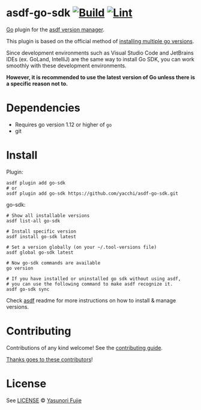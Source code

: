 # asdf-go-sdk [![Build](https://github.com/yacchi/asdf-go-sdk/actions/workflows/build.yml/badge.svg)](https://github.com/yacchi/asdf-go-sdk/actions/workflows/build.yml) [![Lint](https://github.com/yacchi/asdf-go-sdk/actions/workflows/lint.yml/badge.svg)](https://github.com/yacchi/asdf-go-sdk/actions/workflows/lint.yml)

[Go](https://golang.org/) plugin for the [asdf version manager](https://asdf-vm.com).

This plugin is based on the official method of [installing multiple go versions](https://golang.org/doc/manage-install#installing-multiple).

Since development environments such as Visual Studio Code and JetBrains IDEs (ex. GoLand, IntelliJ) are
the same way to install Go SDK, you can work smoothly with these development environments.

**However, it is recommended to use the latest version of Go unless there is a specific reason not to.**

# Dependencies
- Requires go version 1.12 or higher of `go`
- git

# Install

Plugin:

```shell
asdf plugin add go-sdk
# or
asdf plugin add go-sdk https://github.com/yacchi/asdf-go-sdk.git
```

go-sdk:

```shell
# Show all installable versions
asdf list-all go-sdk

# Install specific version
asdf install go-sdk latest

# Set a version globally (on your ~/.tool-versions file)
asdf global go-sdk latest

# Now go-sdk commands are available
go version

# If you have installed or uninstalled go sdk without using asdf,
# you can use the following command to make asdf recognize it.
asdf go-sdk sync
```

Check [asdf](https://github.com/asdf-vm/asdf) readme for more instructions on how to
install & manage versions.

# Contributing

Contributions of any kind welcome! See the [contributing guide](contributing.md).

[Thanks goes to these contributors](https://github.com/yacchi/asdf-go-sdk/graphs/contributors)!

# License

See [LICENSE](LICENSE) © [Yasunori Fujie](https://github.com/yacchi/)
